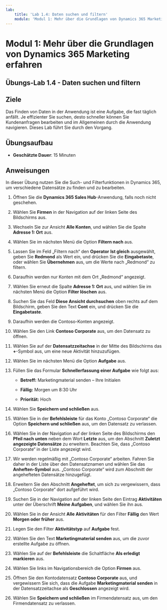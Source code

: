 ```yaml
---
lab:
    title: 'Lab 1.4: Daten suchen und filtern'
    module: 'Modul 1: Mehr über die Grundlagen von Dynamics 365 Marketing erfahren'
---
```


Modul 1: Mehr über die Grundlagen von Dynamics 365 Marketing erfahren
========================

## Übungs-Lab 1.4 - Daten suchen und filtern

## Ziele

Das Finden von Daten in der Anwendung ist eine Aufgabe, die fast täglich anfällt. Je effizienter Sie suchen, desto schneller können Sie Kundenanfragen bearbeiten und im Allgemeinen durch die Anwendung navigieren.  Dieses Lab führt Sie durch den Vorgang.

## Übungsaufbau

  - **Geschätzte Dauer**: 15 Minuten

## Anweisungen

In dieser Übung nutzen Sie die Such- und Filterfunktionen in Dynamics 365, um verschiedene Datensätze zu finden und zu bearbeiten. 

1. Öffnen Sie die **Dynamics 365 Sales Hub**-Anwendung, falls noch nicht geschehen. 

2. Wählen Sie **Firmen** in der Navigation auf der linken Seite des Bildschirms aus. 

3. Wechseln Sie zur Ansicht **Alle Konten**, und wählen Sie die Spalte **Adresse 1: Ort** aus. 

4. Wählen Sie im nächsten Menü die Option **Filtern nach** aus.

5. Lassen Sie im Feld „Filtern nach“ den **Operator** **Ist gleich** ausgewählt, geben Sie **Redmond** als Wert ein, und drücken Sie die **Eingabetaste**, oder wählen Sie **Übernehmen** aus, um die Werte nach „Redmond“ zu filtern.

6. Daraufhin werden nur Konten mit dem Ort „Redmond“ angezeigt. 

7. Wählen Sie erneut die Spalte **Adresse 1: Ort** aus, und wählen Sie im nächsten Menü die Option **Filter löschen** aus. 

8. Suchen Sie das Feld **Diese Ansicht durchsuchen** oben rechts auf dem Bildschirm, geben Sie den Text **Cont** ein, und drücken Sie die **Eingabetaste**.

9. Daraufhin werden die Contoso-Konten angezeigt. 

10. Wählen Sie den Link **Contoso Corporate** aus, um den Datensatz zu öffnen. 

11. Wählen Sie auf der **Datensatzzeitachse** in der Mitte des Bildschirms das **+**-Symbol aus, um eine neue Aktivität hinzuzufügen. 

12. Wählen Sie im nächsten Menü die Option **Aufgabe** aus.

13. Füllen Sie das Formular **Schnellerfassung einer Aufgabe** wie folgt aus:

	- **Betreff:** Marketingmaterial senden – Ihre Initialen

	- **Fällig:** Morgen um 8:30 Uhr

	- **Priorität:** Hoch

14. Wählen Sie **Speichern und schließen** aus.

15. Wählen Sie in der **Befehlsleiste** für das Konto „Contoso Corporate“ die Option **Speichern und schließen** aus, um den Datensatz zu verlassen. 

16. Wählen Sie in der Navigation auf der linken Seite des Bildschirms den **Pfeil nach unten** neben dem Wort **Letzte** aus, um den Abschnitt **Zuletzt angezeigte Datensätze** zu erweitern. Beachten Sie, dass „Contoso Corporate“ in der Liste angezeigt wird. 

17. Wir werden regelmäßig mit „Contoso Corporate“ arbeiten. Fahren Sie daher in der Liste über den Datensatznamen und wählen Sie das **Anheften-Symbol** aus. „Contoso Corporate“ wird zum Abschnitt der angehefteten Datensätze hinzugefügt. 

18. Erweitern Sie den Abschnitt **Angeheftet**, um sich zu vergewissern, dass „Contoso Corporate“ dort aufgeführt wird. 

19. Suchen Sie in der Navigation auf der linken Seite den Eintrag **Aktivitäten** unter der Überschrift **Meine Aufgaben**, und wählen Sie ihn aus.

20. Wählen Sie in der Ansicht **Alle Aktivitäten** für den Filter **Fällig** den Wert **Morgen oder früher** aus.

21. Legen Sie den Filter **Aktivitätstyp** auf **Aufgabe** fest.

22. Wählen Sie den Text **Marketingmaterial senden** aus, um die zuvor erstellte Aufgabe zu öffnen. 

23. Wählen Sie auf der **Befehlsleiste** die Schaltfläche **Als erledigt markieren** aus. 

24. Wählen Sie links im Navigationsbereich die Option **Firmen** aus.

25. Öffnen Sie den Kontodatensatz **Contoso Corporate** aus, und vergewissern Sie sich, dass die Aufgabe **Marketingmaterial senden** in der Datensatzzeitachse als **Geschlossen** angezeigt wird. 

26. Wählen Sie **Speichern und schließen** im Firmendatensatz aus, um den Firmendatensatz zu verlassen. 
